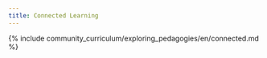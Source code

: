 ```yaml
---
title: Connected Learning 
---
```


{% include community_curriculum/exploring_pedagogies/en/connected.md %}


